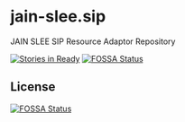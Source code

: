 # jain-slee.sip
JAIN SLEE SIP Resource Adaptor Repository

[![Stories in Ready](https://badge.waffle.io/RestComm/jain-slee.sip.png?label=ready&title=Ready)](http://waffle.io/RestComm/jain-slee.sip)
[![FOSSA Status](https://app.fossa.io/api/projects/git%2Bhttps%3A%2F%2Fgithub.com%2FRestComm%2Fjain-slee.sip.svg?type=shield)](https://app.fossa.io/projects/git%2Bhttps%3A%2F%2Fgithub.com%2FRestComm%2Fjain-slee.sip?ref=badge_shield)


## License
[![FOSSA Status](https://app.fossa.io/api/projects/git%2Bhttps%3A%2F%2Fgithub.com%2FRestComm%2Fjain-slee.sip.svg?type=large)](https://app.fossa.io/projects/git%2Bhttps%3A%2F%2Fgithub.com%2FRestComm%2Fjain-slee.sip?ref=badge_large)